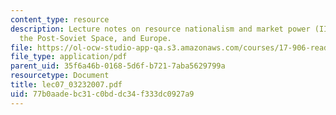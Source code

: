 ```yaml
---
content_type: resource
description: Lecture notes on resource nationalism and market power (III) - Russia,
  the Post-Soviet Space, and Europe.
file: https://ol-ocw-studio-app-qa.s3.amazonaws.com/courses/17-906-reading-seminar-in-social-science-the-geopolitics-and-geoeconomics-of-global-energy-spring-2007/77b0aadebc31c0bddc34f333dc0927a9_lec07_03232007.pdf
file_type: application/pdf
parent_uid: 35f6a46b-0168-5d6f-b721-7aba5629799a
resourcetype: Document
title: lec07_03232007.pdf
uid: 77b0aade-bc31-c0bd-dc34-f333dc0927a9
---
```

